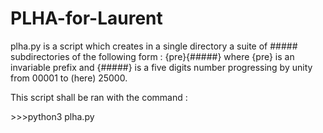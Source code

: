 # PLHA-for-Laurent

plha.py is a script which creates in a single directory a suite of ##### subdirectories of the following form :
{pre}{#####} where {pre} is an invariable prefix and {#####} is a five digits number progressing
by unity from 00001 to (here) 25000.

This script shall be ran with the command :

\>>>python3 plha.py
